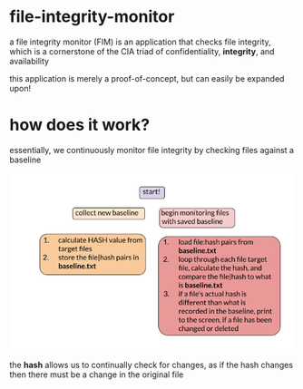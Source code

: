 # file-integrity-monitor

a file integrity monitor (FIM) is an application that checks file integrity, which is a cornerstone of the CIA triad of confidentiality, **integrity**, and availability

this application is merely a proof-of-concept, but can easily be expanded upon!

# how does it work?

essentially, we continuously monitor file integrity by checking files against a baseline

![fim diagram](./fim%20diagram.png)

the **hash** allows us to continually check for changes, as if the hash changes then there must be a change in the original file